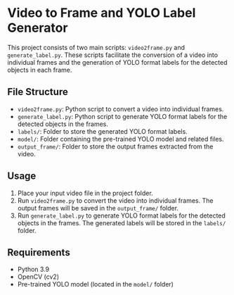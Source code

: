 # Video to Frame and YOLO Label Generator

This project consists of two main scripts: `video2frame.py` and `generate_label.py`. These scripts facilitate the conversion of a video into individual frames and the generation of YOLO format labels for the detected objects in each frame.

## File Structure

- `video2frame.py`: Python script to convert a video into individual frames.
- `generate_label.py`: Python script to generate YOLO format labels for the detected objects in the frames.
- `labels/`: Folder to store the generated YOLO format labels.
- `model/`: Folder containing the pre-trained YOLO model and related files.
- `output_frame/`: Folder to store the output frames extracted from the video.

## Usage

1. Place your input video file in the project folder.
2. Run `video2frame.py` to convert the video into individual frames. The output frames will be saved in the `output_frame/` folder.
3. Run `generate_label.py` to generate YOLO format labels for the detected objects in the frames. The generated labels will be stored in the `labels/` folder.

## Requirements

- Python 3.9
- OpenCV (cv2)
- Pre-trained YOLO model (located in the `model/` folder)

